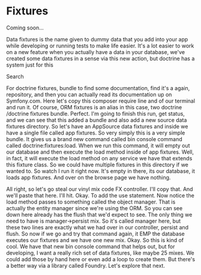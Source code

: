 # Fixtures

Coming soon...

Data fixtures is the name given to dummy data that you add into your app while
developing or running tests to make life easier. It's a lot easier to work on a new
feature when you actually have a data in your database, we've created some data
fixtures in a sense via this new action, but doctrine has a system just for this

Search

For doctrine fixtures, bundle to find some documentation, find it's a again,
repository, and then you can actually read its documentation up on Symfony.com. Here
let's copy this composer require line and of our terminal and run it. Of course, ORM
fixtures is an alias in this case, two doctrine /doctrine fixtures bundle. Perfect.
I'm going to finish this run, get status, and we can see that this added a bundle and
also add a new source data fixtures directory. So let's have an AppSource data
fixtures and inside we have a single file called app fixtures. So very simply this is
a very simple bundle. It gives us a brand new command called bin console command
called doctrine:fixtures:load. When we run this command, it will empty out our
database and then execute the load method inside of app fixtures. Well, in fact, it
will execute the load method on any service we have that extends this fixture class.
So we could have multiple fixtures in this directory if we wanted to. So watch I run
it right now. It's empty in there, its our database, it loads app fixtures. And over
on the browse page we have nothing.

All right, so let's go steal our vinyl mix code FX controller. I'll copy that. And
we'll paste that here. I'll hit. Okay. To add the use statement. Now notice the load
method passes to something called the object manager. That is actually the entity
manager since we're using the ORM. So you can see down here already has the flush
that we'd expect to see. The only thing we need to have is manager->persist mix. So
it's called manager here, but these two lines are exactly what we had over in our
controller, persist and flush. So now if we go and try that command again, it EMP the
database executes our fixtures and we have one new mix. Okay. So this is kind of
cool. We have that new bin console command that helps out, but for developing, I want
a really rich set of data fixtures, like maybe 25 mixes. We could add those by hand
here or even add a loop to create them. But there's a better way via a library called
Foundry. Let's explore that next.

